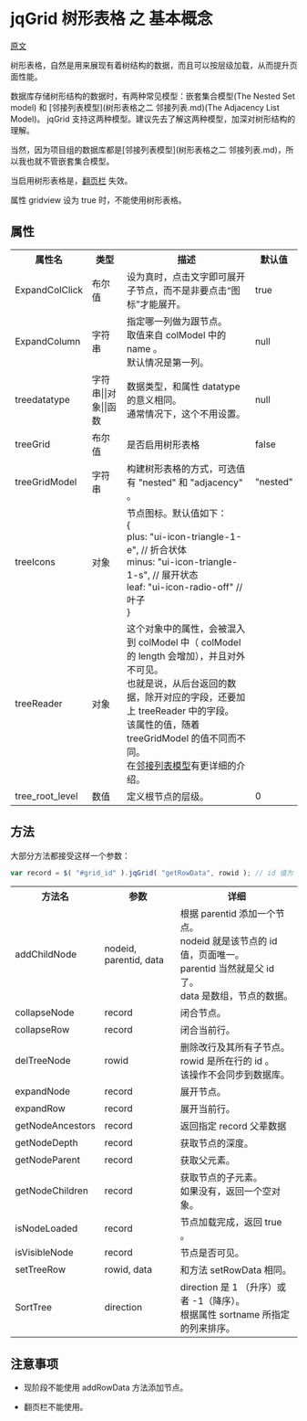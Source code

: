 # jqGrid 树形表格 之 基本概念

[原文](http://www.trirand.com/jqgridwiki/doku.php?id=wiki:treegrid)

树形表格，自然是用来展现有着树结构的数据，而且可以按层级加载，从而提升页面性能。

数据库存储树形结构的数据时，有两种常见模型：嵌套集合模型(The Nested Set model) 
和 [邻接列表模型](树形表格之二 邻接列表.md)(The Adjacency List Model)。
jqGrid 支持这两种模型。建议先去了解这两种模型，加深对树形结构的理解。

当然，因为项目组的数据库都是[邻接列表模型](树形表格之二 邻接列表.md)，所以我也就不管嵌套集合模型。


当启用树形表格是，[翻页栏](翻页栏.md) 失效。

属性 gridview 设为 true 时，不能使用树形表格。

## 属性

<table>
    <tr>
        <th>属性名</th>
        <th>类型</th>
        <th>描述</th>
        <th>默认值</th>
    </tr>
    <tr>
        <td>ExpandColClick</td>
        <td>布尔值</td>
        <td>设为真时，点击文字即可展开子节点，而不是非要点击“图标”才能展开。</td>
        <td>true</td>
    </tr>
    <tr>
        <td>ExpandColumn</td>
        <td>字符串</td>
        <td>指定哪一列做为跟节点。<br />
            取值来自 colModel 中的 name 。 <br />
            默认情况是第一列。   
        </td>
        <td>null</td>
    </tr>
    <tr>
        <td>treedatatype</td>
        <td>字符串||对象||函数</td>
        <td>数据类型，和属性 datatype 的意义相同。 <br />
            通常情况下，这个不用设置。
        </td>
        <td>null</td>
    </tr>
    <tr>
        <td>treeGrid</td>
        <td>布尔值</td>
        <td>是否启用树形表格</td>
        <td>false</td>
    </tr>
    <tr>
        <td>treeGridModel</td>
        <td>字符串</td>
        <td>构建树形表格的方式，可选值有 "nested" 和 "adjacency" 。</td>
        <td>"nested"</td>
    </tr>
    <tr>
        <td>treeIcons</td>
        <td>对象</td>
        <td>节点图标。默认值如下：<br />
            { <br />
            plus: "ui-icon-triangle-1-e", // 折合状体 <br />
            minus: "ui-icon-triangle-1-s", // 展开状态 <br />
            leaf: "ui-icon-radio-off" // 叶子 <br />
            }
        </td>
        <td>    </td>
    </tr>
    <tr>
        <td>treeReader</td>
        <td>对象</td>
        <td>
            这个对象中的属性，会被混入到 colModel 中（ colModel 的 length 会增加），并且对外不可见。 <br />
            也就是说，从后台返回的数据，除开对应的字段，还要加上 treeReader 中的字段。 <br />
            该属性的值，随着 treeGridModel 的值不同而不同。<br />
            在<a href="树形表格之二 邻接列表.md">邻接列表模型</a>有更详细的介绍。
        </td>
        <td></td>
    </tr>
    <tr>
        <td>tree_root_level</td>
        <td>数值</td>
        <td>定义根节点的层级。</td>
        <td>0</td>
    </tr>
</table>

## 方法

大部分方法都接受这样一个参数：

```js
var record = $( "#grid_id" ).jqGrid( "getRowData", rowid ); // id 值为 rowid 的行数据 
```

<table>
    <tr>
        <th>方法名</th>
        <th>参数</th>
        <th>详细</th>
    </tr>
    <tr>
        <td>addChildNode</td>
        <td>nodeid, parentid, data</td>
        <td>
            根据 parentid 添加一个节点。 <br />
            nodeid 就是该节点的 id 值，页面唯一。 <br />
            parentid 当然就是父 id 了。 <br />
            data 是数组，节点的数据。
        </td>
    </tr>
    <tr>
        <td>collapseNode</td>
        <td>record</td>
        <td>闭合节点。</td>
    </tr>
    <tr>
        <td>collapseRow</td>
        <td>record</td>
        <td>闭合当前行。</td>
    </tr>
    <tr>
        <td>delTreeNode</td>
        <td>rowid</td>
        <td>
            删除改行及其所有子节点。 <br />
            rowid 是所在行的 id 。 <br />
            该操作不会同步到数据库。
        </td>
    </tr>
    <tr>
        <td>expandNode</td>
        <td>record</td>
        <td>展开节点。</td>
    </tr>
    <tr>
        <td>expandRow</td>
        <td>record</td>
        <td>展开当前行。</td>
    </tr>
    <tr>
        <td>getNodeAncestors</td>
        <td>record</td>
        <td>返回指定 record 父辈数据</td>
    </tr>
    <tr>
        <td>getNodeDepth</td>
        <td>record</td>
        <td>获取节点的深度。</td>
    </tr>
    <tr>
        <td>getNodeParent</td>
        <td>record</td>
        <td>获取父元素。</td>
    </tr>
    <tr>
        <td>getNodeChildren</td>
        <td>record</td>
        <td>获取节点的子元素。 <br />
            如果没有，返回一个空对象。
        </td>
    </tr>
    <tr>
        <td>isNodeLoaded</td>
        <td>record</td>
        <td>节点加载完成，返回 true 。</td>
    </tr>
    <tr>
        <td>isVisibleNode</td>
        <td>record</td>
        <td>节点是否可见。</td>
    </tr>
    <tr>
        <td>setTreeRow</td>
        <td>rowid, data</td>
        <td>和方法 setRowData 相同。</td>
    </tr>
    <tr>
        <td>SortTree</td>
        <td>direction</td>
        <td>
            direction 是 1 （升序）或者 -1（降序）。 <br />
            根据属性 sortname 所指定的列来排序。
        </td>
    </tr>
</table>


## 注意事项

* 现阶段不能使用 addRowData 方法添加节点。

* 翻页栏不能使用。